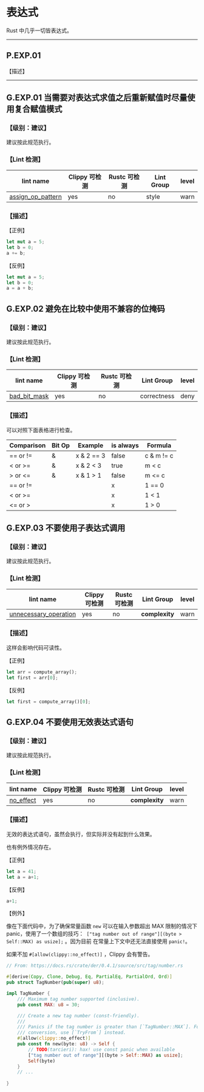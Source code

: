 # 表达式

Rust 中几乎一切皆表达式。

---

## P.EXP.01    

【描述】



---


## G.EXP.01 当需要对表达式求值之后重新赋值时尽量使用复合赋值模式

### 【级别：建议】

建议按此规范执行。

### 【Lint 检测】

| lint name | Clippy 可检测 | Rustc 可检测 | Lint Group | level |
| ------ | ---- | --------- | ------ | ------ | 
| [assign_op_pattern](https://rust-lang.github.io/rust-clippy/master/#assign_op_pattern) | yes| no | style | warn |

### 【描述】

【正例】

```rust
let mut a = 5;
let b = 0;
a += b;
```

【反例】

```rust
let mut a = 5;
let b = 0;
a = a + b;
```


## G.EXP.02  避免在比较中使用不兼容的位掩码

### 【级别：建议】

建议按此规范执行。

### 【Lint 检测】

| lint name | Clippy 可检测 | Rustc 可检测 | Lint Group | level |
| ------ | ---- | --------- | ------ | ------ | 
| [bad_bit_mask](https://rust-lang.github.io/rust-clippy/master/#bad_bit_mask) | yes| no | correctness | deny |

### 【描述】

可以对照下面表格进行检查。

|Comparison	| Bit Op |Example	| is always	| Formula |
| ------ | ---- | --------- | ------ | ------ | 
|== or != |	& | x & 2 == 3 | false | c & m != c|
|< or >= |	& | x & 2 < 3 | true | m < c|
|> or <= |	& | x & 1 > 1 | false | m <= c|
|== or != |	| | x | 1 == 0 | false | c | m != c|
|< or >= |	| | x | 1 < 1 | false | m >= c|
|<= or > |	| | x | 1 > 0 | true | m > c|

## G.EXP.03   不要使用子表达式调用

### 【级别：建议】

建议按此规范执行。

### 【Lint 检测】

| lint name                                                    | Clippy 可检测 | Rustc 可检测 | Lint Group     | level |
| ------------------------------------------------------------ | ------------- | ------------ | -------------- | ----- |
| [unnecessary_operation](https://rust-lang.github.io/rust-clippy/master/#unnecessary_operation) | yes           | no           | **complexity** | warn  |

### 【描述】

这样会影响代码可读性。

【正例】

```rust
let arr = compute_array();
let first = arr[0];
```

【反例】

```rust
let first = compute_array()[0];
```

## G.EXP.04    不要使用无效表达式语句

### 【级别：建议】

建议按此规范执行。

### 【Lint 检测】

| lint name                                                    | Clippy 可检测 | Rustc 可检测 | Lint Group     | level |
| ------------------------------------------------------------ | ------------- | ------------ | -------------- | ----- |
| [no_effect](https://rust-lang.github.io/rust-clippy/master/#no_effect) | yes           | no           | **complexity** | warn  |

### 【描述】

无效的表达式语句，虽然会执行，但实际并没有起到什么效果。

也有例外情况存在。

【正例】

```rust
let a = 41;
let a = a+1;
```

【反例】

```rust
a+1;
```

【例外】

像在下面代码中，为了确保常量函数 `new` 可以在输入参数超出 MAX 限制的情况下 panic，使用了一个数组的技巧：` ["tag number out of range"][(byte > Self::MAX) as usize];` 。因为目前 在常量上下文中还无法直接使用 `panic!`。

如果不加 `#[allow(clippy::no_effect)]` ，Clippy 会有警告。 

```rust
// From: https://docs.rs/crate/der/0.4.1/source/src/tag/number.rs

#[derive(Copy, Clone, Debug, Eq, PartialEq, PartialOrd, Ord)]
pub struct TagNumber(pub(super) u8);

impl TagNumber {
    /// Maximum tag number supported (inclusive).
    pub const MAX: u8 = 30;

    /// Create a new tag number (const-friendly).
    ///
    /// Panics if the tag number is greater than [`TagNumber::MAX`]. For a fallible
    /// conversion, use [`TryFrom`] instead.
    #[allow(clippy::no_effect)]
    pub const fn new(byte: u8) -> Self {
        // TODO(tarcieri): hax! use const panic when available
        ["tag number out of range"][(byte > Self::MAX) as usize];
        Self(byte)
    }
	// ...
    
}

```

